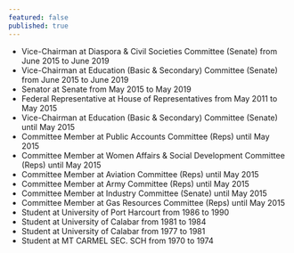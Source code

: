 ```yaml
---
featured: false
published: true
---
```

* Vice-Chairman at Diaspora & Civil Societies Committee (Senate) from June 2015 to June 2019
* Vice-Chairman at Education (Basic & Secondary) Committee (Senate) from June 2015 to June 2019
* Senator at Senate from May 2015 to May 2019
* Federal Representative at House of Representatives from May 2011 to May 2015
* Vice-Chairman at Education (Basic & Secondary) Committee (Senate) until May 2015
* Committee Member at Public Accounts Committee (Reps) until May 2015
* Committee Member at Women Affairs & Social Development Committee (Reps) until May 2015
* Committee Member at Aviation Committee (Reps) until May 2015
* Committee Member at Army Committee (Reps) until May 2015
* Committee Member at Industry Committee (Senate) until May 2015
* Committee Member at Gas Resources Committee (Reps) until May 2015
* Student at University of Port Harcourt from 1986 to 1990
* Student at University of Calabar from 1981 to 1984
* Student at University of Calabar from 1977 to 1981
* Student at MT CARMEL SEC. SCH from 1970 to 1974

